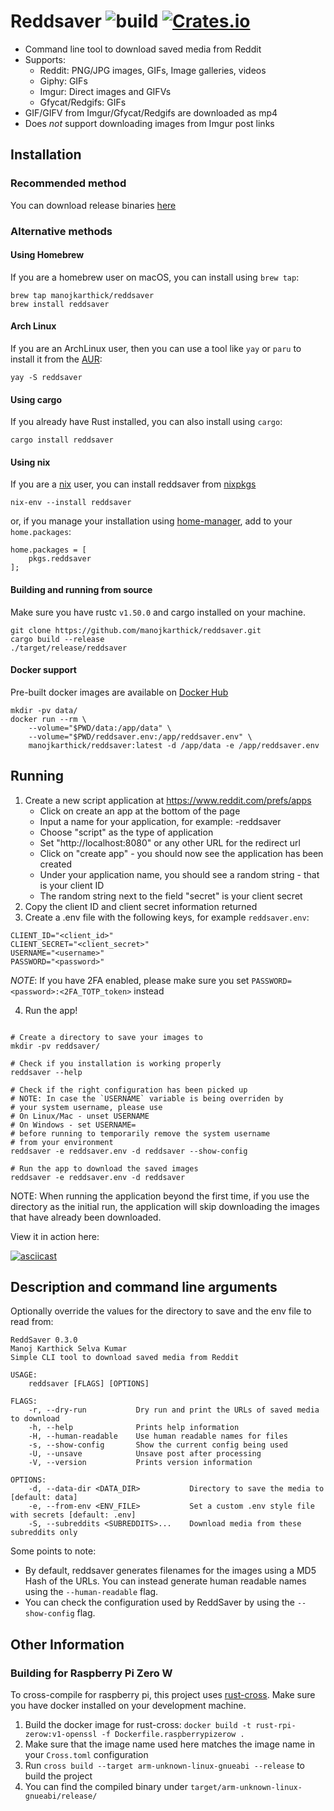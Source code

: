 # Reddsaver ![build](https://github.com/manojkarthick/reddsaver/workflows/build/badge.svg) [![Crates.io](https://img.shields.io/crates/v/reddsaver.svg)](https://crates.io/crates/reddsaver)

* Command line tool to download saved media from Reddit
* Supports:
  - Reddit: PNG/JPG images, GIFs, Image galleries, videos
  - Giphy: GIFs
  - Imgur: Direct images and GIFVs
  - Gfycat/Redgifs: GIFs
* GIF/GIFV from Imgur/Gfycat/Redgifs are downloaded as mp4
* Does *not* support downloading images from Imgur post links

## Installation

### Recommended method

You can download release binaries [here](https://github.com/manojkarthick/reddsaver/releases)

### Alternative methods

#### Using Homebrew

If you are a homebrew user on macOS, you can install using `brew tap`:

```shell
brew tap manojkarthick/reddsaver
brew install reddsaver
```

#### Arch Linux

If you are an ArchLinux user, then you can use a tool like `yay` or `paru` to install it from the [AUR](https://aur.archlinux.org/packages/reddsaver-bin/): 
```shell script
yay -S reddsaver
```

#### Using cargo

If you already have Rust installed, you can also install using `cargo`: 
```shell script
cargo install reddsaver
```

#### Using nix

If you are a [nix](https://github.com/NixOS/nix) user, you can install reddsaver from [nixpkgs](https://github.com/NixOS/nixpkgs/blob/master/pkgs/applications/misc/reddsaver/default.nix)
```shell script
nix-env --install reddsaver
```

or, if you manage your installation using [home-manager](https://github.com/nix-community/home-manager), add to your `home.packages`:
```shell script
home.packages = [
    pkgs.reddsaver
]; 
```

#### Building and running from source

Make sure you have rustc `v1.50.0` and cargo installed on your machine.
```shell script
git clone https://github.com/manojkarthick/reddsaver.git
cargo build --release
./target/release/reddsaver
```

#### Docker support

Pre-built docker images are available on [Docker Hub](https://hub.docker.com/u/manojkarthick) 
 
```shell script
mkdir -pv data/
docker run --rm \
    --volume="$PWD/data:/app/data" \
    --volume="$PWD/reddsaver.env:/app/reddsaver.env" \
    manojkarthick/reddsaver:latest -d /app/data -e /app/reddsaver.env
```

## Running

1. Create a new script application at https://www.reddit.com/prefs/apps
    * Click on create an app at the bottom of the page
    * Input a name for your application, for example: <username>-reddsaver
    * Choose "script" as the type of application
    * Set "http://localhost:8080" or any other URL for the redirect url
    * Click on "create app" - you should now see the application has been created
    * Under your application name, you should see a random string - that is your client ID
    * The random string next to the field "secret" is your client secret 
2. Copy the client ID and client secret information returned
3. Create a .env file with the following keys, for example `reddsaver.env`:  
```shell script
CLIENT_ID="<client_id>"
CLIENT_SECRET="<client_secret>"
USERNAME="<username>"
PASSWORD="<password>"
```
_NOTE_: If you have 2FA enabled, please make sure you set `PASSWORD=<password>:<2FA_TOTP_token>` instead

4. Run the app! 
```shell script

# Create a directory to save your images to
mkdir -pv reddsaver/

# Check if you installation is working properly
reddsaver --help

# Check if the right configuration has been picked up
# NOTE: In case the `USERNAME` variable is being overriden by
# your system username, please use 
# On Linux/Mac - unset USERNAME
# On Windows - set USERNAME=
# before running to temporarily remove the system username
# from your environment
reddsaver -e reddsaver.env -d reddsaver --show-config  

# Run the app to download the saved images
reddsaver -e reddsaver.env -d reddsaver
```

NOTE: When running the application beyond the first time, if you use the directory as the initial run, the application will skip downloading the images that have already been downloaded.

View it in action here: 

[![asciicast](https://asciinema.org/a/382339.svg)](https://asciinema.org/a/382339)

## Description and command line arguments

Optionally override the values for the directory to save and the env file to read from:

```shell script
ReddSaver 0.3.0
Manoj Karthick Selva Kumar
Simple CLI tool to download saved media from Reddit

USAGE:
    reddsaver [FLAGS] [OPTIONS]

FLAGS:
    -r, --dry-run           Dry run and print the URLs of saved media to download
    -h, --help              Prints help information
    -H, --human-readable    Use human readable names for files
    -s, --show-config       Show the current config being used
    -U, --unsave            Unsave post after processing
    -V, --version           Prints version information

OPTIONS:
    -d, --data-dir <DATA_DIR>           Directory to save the media to [default: data]
    -e, --from-env <ENV_FILE>           Set a custom .env style file with secrets [default: .env]
    -S, --subreddits <SUBREDDITS>...    Download media from these subreddits only
```

Some points to note:

* By default, reddsaver generates filenames for the images using a MD5 Hash of the URLs. You can instead generate human readable names using the `--human-readable` flag.
* You can check the configuration used by ReddSaver by using the `--show-config` flag.

## Other Information

### Building for Raspberry Pi Zero W

To cross-compile for raspberry pi, this project uses [rust-cross](https://github.com/rust-embedded/cross). Make sure you have docker installed on your development machine.

1. Build the docker image for rust-cross: `docker build -t rust-rpi-zerow:v1-openssl -f Dockerfile.raspberrypizerow .`
2. Make sure that the image name used here matches the image name in your `Cross.toml` configuration
3. Run `cross build --target arm-unknown-linux-gnueabi --release` to build the project
4. You can find the compiled binary under `target/arm-unknown-linux-gnueabi/release/`
